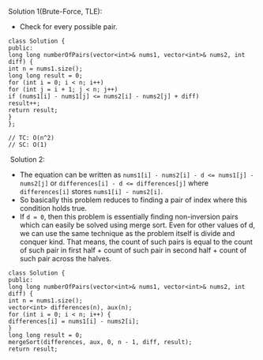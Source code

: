 Solution 1(Brute-Force, TLE):
​
- Check for every possible pair.
​
```
class Solution {
public:
long long numberOfPairs(vector<int>& nums1, vector<int>& nums2, int diff) {
int n = nums1.size();
long long result = 0;
for (int i = 0; i < n; i++)
for (int j = i + 1; j < n; j++)
if (nums1[i] - nums1[j] <= nums2[i] - nums2[j] + diff)
result++;
return result;
}
};
​
// TC: O(n^2)
// SC: O(1)
```
​
Solution 2:
​
- The equation can be written as `nums1[i] - nums2[i] - d <= nums1[j] - nums2[j]` or `differences[i] - d <= differences[j]` where `differences[i]` stores `nums1[i] - nums2[i]`.
- So basically this problem reduces to finding a pair of index where this condition holds true.
- If `d = 0`, then this problem is essentially finding non-inversion pairs which can easily be solved using merge sort. Even for other values of d, we can use the same technique as the problem itself is divide and conquer kind. That means, the count of such pairs is equal to the count of such pair in first half + count of such pair in second half + count of such pair across the halves.
​
```
class Solution {
public:
long long numberOfPairs(vector<int>& nums1, vector<int>& nums2, int diff) {
int n = nums1.size();
vector<int> differences(n), aux(n);
for (int i = 0; i < n; i++) {
differences[i] = nums1[i] - nums2[i];
}
long long result = 0;
mergeSort(differences, aux, 0, n - 1, diff, result);
return result;